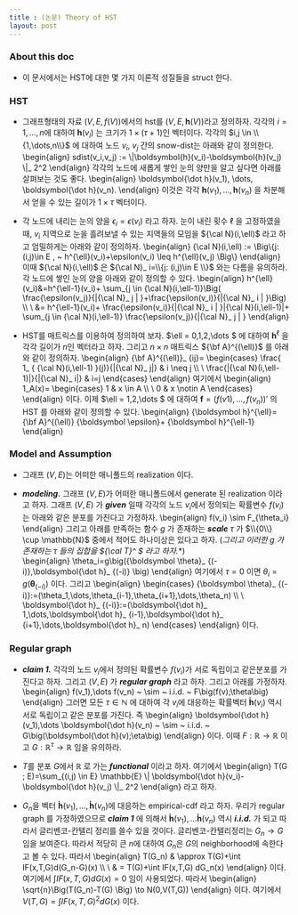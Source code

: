 ```yaml
---
title : (논문) Theory of HST 
layout: post 
---
```


### About this doc

- 이 문서에서는 HST에 대한 몇 가지 이론적 성질들을 struct 한다. 

### HST 

- 그래프형태의 자료 $(V,E,f(V))$에서의 hst를 $(V,E,\boldsymbol{h}(V))$라고 정의하자. 각각의 $i=1,\dots,n$에 대하여 $\boldsymbol{h}(v_i)$ 는 크기가 $1\times (\tau+1)$인 벡터이다. 각각의 $i,j \in \\{1,\dots,n\\}$ 에 대하여 노드 $v_i$, $v_j$ 간의 snow-dist는 아래와 같이 정의한다. 
\begin{align}
sdist(v_i,v_j) := \\|\boldsymbol{h}(v_i)-\boldsymbol{h}(v_j) \\|_ 2^2 
\end{align}
각각의 노드에 새롭게 쌓인 눈의 양만을 알고 싶다면 아래를 살펴보는 것도 좋다. 
\begin{align}
\boldsymbol{\dot h}(v_1), \dots, \boldsymbol{\dot h}(v_n).
\end{align}
이것은 각각 $\boldsymbol{h}(v_1),\dots,\boldsymbol{h}(v_n)$ 을 차분해서 얻을 수 있는 길이가 $1\times \tau$ 벡터이다. 

- 각 노드에 내리는 눈의 양을 $\epsilon_i=\epsilon(v_i)$ 라고 하자. 눈이 내린 횟수 $\ell$ 을 고정하였을때, $v_i$ 지역으로 눈을 흘려보낼 수 있는 지역들의 모임을 ${\cal N}(i,\ell)$ 라고 하고 엄밀하게는 아래와 같이 정의하자. 
\begin{align}
{\cal N}(i,\ell) := \Big\\{j:(i,j)\in E , ~ h^{\ell}(v_i)+\epsilon(v_i) \leq h^{\ell}(v_j) \Big\\} 
\end{align}
이때 ${\cal N}(i,\ell)$ 은 ${\cal N}_ i=\\{j: (i,j)\in E \\}$ 와는 다름을 유의하라. 각 노드에 쌓인 눈의 양을 아래와 같이 정의할 수 있다. 
\begin{align}
h^{\ell}(v_i)&=h^{\ell-1}(v_i)+ \sum_{j \in {\cal N}(i,\ell-1)}\Big( \frac{\epsilon(v_j)}{\|{\cal N}_ j \| }+\frac{\epsilon(v_i)}{\|{\cal N}_ i \| }\Big)  \\\\ \\ 
&= h^{\ell-1}(v_i)+ \frac{\epsilon(v_i)}{\|{\cal N}_ i \| }\|{\cal N}(i,\ell-1)\|+ \sum_{j \in {\cal N}(i,\ell-1)} \frac{\epsilon(v_j)}{\|{\cal N}_ j \| }
\end{align}

- HST를 매트릭스를 이용하여 정의하여 보자. $\ell = 0,1,2,\dots $ 에 대하여 ${\boldsymbol h}^{\ell}$ 을 각각 길이가 $n$인 벡터라고 하자. 그리고 $n\times n$ 매트릭스 ${\bf A}^{(\ell)}$ 를 아래와 같이 정의하자. 
\begin{align}
{\bf A}^{(\ell)}_ {ij}=
\begin{cases} 
\frac{ 1_ { {\cal N}(i,\ell-1) }(j)}{\|{\cal N}_ j\|}  & i \neq j  \\\\ \\
\frac{\|{\cal N}(i,\ell-1)\|}{\|{\cal N}_ i\|} & i=j
\end{cases} 
\end{align}
여기에서 
\begin{align}
1_A(x)=
\begin{cases}
1 & x \in A \\\\ \\
0 & x \notin A 
\end{cases}
\end{align} 
이다. 이제 $\ell = 1,2,\dots $ 에 대하여 ${\boldsymbol f}=(f(v1),\dots,f(v_n))'$ 의 HST 를 아래와 같이 정의할 수 있다. 
\begin{align}
{\boldsymbol h}^{\ell}= {\bf A}^{(\ell)} {\boldsymbol \epsilon}+ {\boldsymbol h}^{\ell-1} 
\end{align}


### Model and Assumption 

- 그래프 $(V,E)$는 어떠한 매니폴드의 realization 이다. 

- ***modeling.*** 그래프 $(V,E)$가 어떠한 매니폴드에서 generate 된 realization 이라고 하자. 그래프 $(V,E)$ 가 ***given*** 일때 각각의 노드 $v_i$에서 정의되는 확률변수 $f(v_i)$는 아래와 같은 분포를 가진다고 가정하자. 
\begin{align}
f(v_i) \sim F_{\theta_i}
\end{align}
그리고 아래를 만족하는 함수 $g$ 가 존재하는 ***scale*** $\tau$ 가 $\\{0\\} \cup \mathbb{N}$ 중에서 적어도 하나이상은 있다고 하자. (**그리고 이러한 $g$ 가 존재하는 $\tau$ 들의 집합을 ${\cal T}^* $ 라고 하자.**)  
\begin{align}
\theta_i=g\big({\boldsymbol \theta}_ {(-i)},\boldsymbol{\dot h}_ {(-i)} \big)
\end{align}
여기에서 $\tau=0$ 이면 $\theta_i=g\big({\boldsymbol \theta}_ {(-i)}\big)$ 이다. 그리고 
\begin{align}
\begin{cases}
{\boldsymbol \theta}_ {(-i)}:=(\theta_1,\dots,\theta_{i-1},\theta_{i+1},\dots,\theta_n)  \\\\ \\
\boldsymbol{\dot h}_ {(-i)}:=(\boldsymbol{\dot h}_ 1,\dots,\boldsymbol{\dot h}_ {i-1},\boldsymbol{\dot h}_ {i+1},\dots,\boldsymbol{\dot h}_ n) 
\end{cases}
\end{align}
이다. 

### Regular graph

- ***claim 1.*** 각각의 노드 $v_i$에서 정의된 확률변수 $f(v_i)$가 서로 독립이고 같은분포를 가진다고 하자. 그리고 $(V,E)$ 가 ***regular graph*** 라고 하자. 그리고 아래를 가정하자. 
\begin{align}
f(v_1),\dots f(v_n) ~ \sim ~ i.i.d. ~ F\big(f(v);\theta\big)
\end{align} 
그러면 모든 $\tau \in \mathbb{N}$ 에 대하여 각 $v_i$에 대응하는 확률벡터 $\boldsymbol{\dot h}(v_i)$ 역시 서로 독립이고 같은 분포를 가진다. 즉  \begin{align}
\boldsymbol{\dot h}(v_1),\dots \boldsymbol{\dot h}(v_n) ~ \sim ~ i.i.d. ~ G\big(\boldsymbol{\dot h}(v);\eta\big)
\end{align}
이다. 이때 $F:\mathbb{R} \to \mathbb{R}$ 이고 $G: \mathbb{R}^{\tau} \to \mathbb{R}$ 임을 유의하라. 

- $T$를 분포 $G$에서 $\mathbb{R}$ 로 가는 ***functional*** 이라고 하자. 여기에서
\begin{align}
T(G ; E)=\sum_{(i,j) \in E}  \mathbb{E} \\| \boldsymbol{\dot h}(v_i)-\boldsymbol{\dot h}(v_j) \\|_ 2^2
\end{align}
라고 하자. 

- $G_n$을 벡터 $\boldsymbol{\dot h}(v_1),\dots,\boldsymbol{\dot h}(v_n)$에 대응하는 empirical-cdf 라고 하자. 우리가 regular graph 를 가정하였으므로 ***claim 1*** 에 의해서 $\boldsymbol{\dot h}(v_1),\dots \boldsymbol{\dot h}(v_n)$ 역시 ***i.i.d.*** 가 되고 따라서 글리벤코-칸텔리 정리를 쓸수 있을 것이다. 글리벤코-칸텔리정리는 $G_n \to G$ 임을 보여준다. 따라서 적당히 큰 $n$에 대하여 $G_n$은 $G$의 neighborhood에 속한다고 볼 수 있다. 따라서 
\begin{align}
T(G_n) & \approx  T(G)+\int IF(x,T,G)d(G_n-G)(x) \\\\ \\ 
& = T(G)+\int IF(x,T,G) dG_n(x) 
\end{align}
이다. 여기에서 $\int IF(x,T,G)dG(x)=0$ 임이 사용되었다. 따라서 
\begin{align}
\sqrt{n}\Big(T(G_n)-T(G) \Big) \to N(0,V(T,G))
\end{align}
이다. 여기에서 $V(T,G)=\int IF(x,T,G)^2 dG(x)$ 이다. 
